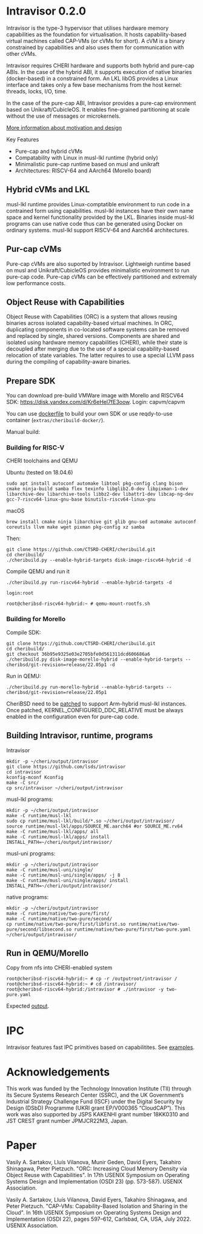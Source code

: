 # Intravisor  0.2.0

Intravisor is the type-3 hypervisor that utilises hardware memory capabilities as the foundation for virtualisation.
It hosts capability-based virtual machines called CAP-VMs (or cVMs for short).
A cVM is a binary constrained by capabilities and also uses them for communication with other cVMs.

Intravisor requires CHERI hardware and supports both hybrid and pure-cap ABIs.
In the case of the hybrid ABI, it supports execution of native binaries (docker-based) in a constrained form.
An LKL libOS provides a Linux interface and takes only a few base mechanisms from the host kernel: threads, locks, I/O, time.

In the case of the pure-cap ABI, Intravisor provides a pure-cap environment based on Unikraft/CubicleOS.
It enables fine-grained partitioning at scale without the use of messages or microkernels.

[More information about motivation and design](https://fosdem.org/2022/schedule/event/tee_intravisor/)

Key Features
* Pure-cap and hybrid cVMs
* Compatability with Linux in musl-lkl runtime (hybrid only)
* Minimalistic pure-cap runtime based on musl and unikraft
* Architectures: RISCV-64 and AArch64 (Morello board)


## Hybrid cVMs and LKL

musl-lkl runtime provides Linux-comptatible environment to run code in a contrained form using capabilities.
musl-lkl instances have their own name space and kernel functionality provided by the LKL.
Binaries inside musl-lkl programs can use native code thus can be generated using Docker on ordinary systems.
musl-lkl support RISCV-64 and Aarch64 architectures.

## Pur-cap cVMs
Pure-cap cVMs are also suported by Intravisor.
Lightweigh runtime based on musl and Unikraft/CubicleOS provides minimalistic environment to run pure-cap code.
Pure-cap cVMs can be effectively partitioned and extremaly low performance costs.

## Object Reuse with Capabilities

Object Reuse with Capabilities (ORC) is a system that allows reusing binaries across isolated capability-based virtual machines.
In ORC, duplicating components in co-located software systems can be removed and replaced by single, shared versions.
Components are shared and isolated using hardware memory capabilities (CHERI), while their state is decoupled after merging due to the use of a special capability-based relocation of state variables.
The latter requires to use a special LLVM pass during the compiling of capability-aware binaries. 


## Prepare SDK

You can download pre-build VMWare image with Morello and RISCV64 SDK: https://disk.yandex.com/d/Kr6eHel7fE3oow. Login:  capvm/capvm

You can use [dockerfile](extras/cheribuild-docker/) to build your own SDK or use reqdy-to-use container (`extras/cheribuild-docker/`).

Manual build:

### Building for RISC-V

CHERI toolchains and QEMU 

Ubuntu (tested on 18.04.6)
```
sudo apt install autoconf automake libtool pkg-config clang bison cmake ninja-build samba flex texinfo libglib2.0-dev libpixman-1-dev libarchive-dev libarchive-tools libbz2-dev libattr1-dev libcap-ng-dev gcc-7-riscv64-linux-gnu-base binutils-riscv64-linux-gnu
```
macOS
```
brew install cmake ninja libarchive git glib gnu-sed automake autoconf coreutils llvm make wget pixman pkg-config xz samba
```

Then:
```
git clone https://github.com/CTSRD-CHERI/cheribuild.git
cd cheribuild/
./cheribuild.py --enable-hybrid-targets disk-image-riscv64-hybrid -d
```

Compile QEMU and run it
```
./cheribuild.py run-riscv64-hybrid --enable-hybrid-targets -d

login:root 

root@cheribsd-riscv64-hybrid:~ # qemu-mount-rootfs.sh
```

### Building for Morello

Compile SDK:

```
git clone https://github.com/CTSRD-CHERI/cheribuild.git
cd cheribuild/
git checkout 36b95e9325e03e2705bfe0d561311dcd606686a6
./cheribuild.py disk-image-morello-hybrid --enable-hybrid-targets --cheribsd/git-revision=release/22.05p1 -d
```
Run in QEMU:

```
./cheribuild.py run-morello-hybrid --enable-hybrid-targets --cheribsd/git-revision=release/22.05p1
```

CheriBSD need to be [patched](extras/cheribuild-docker/cheribsd.patch) to support Arm-hybrid musl-lkl instances. Once patched, KERNEL_CONFIGURED_DDC_RELATIVE must be always enabled in the configuration even for pure-cap code.

## Building Intravisor, runtime, programs

Intravisor
```
mkdir -p ~/cheri/output/intravisor
git clone https://github.com/lsds/intravisor
cd intravisor
kconfig-mconf Kconfig
make -C src/
cp src/intravisor ~/cheri/output/intravisor
```

musl-lkl programs:
```
mkdir -p ~/cheri/output/intravisor
make -C runtime/musl-lkl
sudo cp runtime/musl-lkl/build/*.so ~/cheri/output/intravisor/
source runtime/musl-lkl/apps/SOURCE_ME.aarch64 #or SOURCE_ME.rv64
make -C runtime/musl-lkl/apps/ all
make -C runtime/musl-lkl/apps/ install INSTALL_PATH=~/cheri/output/intravisor/
```

musl-uni programs:
```
mkdir -p ~/cheri/output/intravisor
make -C runtime/musl-uni/single/
make -C runtime/musl-uni/single/apps/ -j 8
make -C runtime/musl-uni/single/apps/ install INSTALL_PATH=~/cheri/output/intravisor/
```

native programs:
```
mkdir -p ~/cheri/output/intravisor
make -C runtime/native/two-pure/first/
make -C runtime/native/two-pure/second/
cp runtime/native/two-pure/first/libfirst.so runtime/native/two-pure/second/libsecond.so runtime/native/two-pure/first/two-pure.yaml ~/cheri/output/intravisor/
```

## Run in QEMU/Morello


Copy from nfs into CHERI-enabled system

```
root@cheribsd-riscv64-hybrid:~ # cp -r /outputroot/intravisor /
root@cheribsd-riscv64-hybrid:~ # cd /intravisor/
root@cheribsd-riscv64-hybrid:/intravisor # ./intravisor -y two-pure.yaml 
```

Expected [output](runtime/native/).

# IPC 

Intravisor features fast IPC primitives based on capabilitites. See [examples](runtime/musl-lkl/apps/cap_file/). 


# Acknowledgements

This work was funded by the Technology Innovation Institute (TII) through its Secure Systems Research Center (SSRC),
and the UK Government’s Industrial Strategy Challenge Fund (ISCF) under the Digital Security by Design (DSbD) Programme (UKRI grant EP/V000365 “CloudCAP”).
This work was also supported by JSPS KAKENHI grant number 18KK0310 and JST CREST grant number JPMJCR22M3, Japan.

# Paper 

Vasily A. Sartakov, Lluís Vilanova, Munir Geden, David Eyers, Takahiro Shinagawa, Peter Pietzuch. "ORC: Increasing Cloud Memory Density via Object Reuse with Capabilities". In 17th USENIX Symposium on Operating Systems Design and Implementation (OSDI 23) (pp. 573-587). USENIX Association.

Vasily A. Sartakov, Lluís Vilanova, David Eyers, Takahiro Shinagawa, and Peter Pietzuch. "CAP-VMs: Capability-Based Isolation and Sharing in the Cloud". In 16th USENIX Symposium on Operating Systems Design and Implementation (OSDI 22), pages 597–612, Carlsbad, CA, USA, July 2022. USENIX Association.
